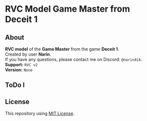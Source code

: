 # RVC Model Game Master from Deceit 1

## About
**RVC model** of the **Game Master** from the game **Deceit 1**.  
Created by user **Narin**.  
If you have any questions, please contact me on Discord: `@narin4ik`.  
**Support:** `RVC v2`  
**Version:** `None`  

## ToDo l

## License
This repository using [MIT License](https://github.com/YT-Narin/RVC-Model-Game-Master-Deceit-1/blob/main/LICENSE).
